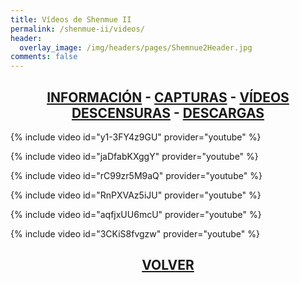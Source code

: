```yaml
---
title: Vídeos de Shenmue II
permalink: /shenmue-ii/videos/
header:
  overlay_image: /img/headers/pages/Shemnue2Header.jpg
comments: false
---
```

<h2 style="text-align: center;"><strong><a href="/shenmue-ii/informacion/">INFORMACIÓN</a> - <a href="/shenmue-ii/capturas/">CAPTURAS</a> - <a href="/shenmue-ii/videos/">VÍDEOS</a><br>  
<a href="/shenmue-ii/descensuras/">DESCENSURAS</a> - <a href="/shenmue-ii/descargar/">DESCARGAS</a></strong></h2>

{% include video id="y1-3FY4z9GU" provider="youtube" %}

{% include video id="jaDfabKXggY" provider="youtube" %}

{% include video id="rC99zr5M9aQ" provider="youtube" %}

{% include video id="RnPXVAz5iJU" provider="youtube" %}

{% include video id="aqfjxUU6mcU" provider="youtube" %}

{% include video id="3CKiS8fvgzw" provider="youtube" %}

<h2 style="text-align: center;"><strong><a href="/shenmue-ii/">VOLVER</a></strong></h2>


